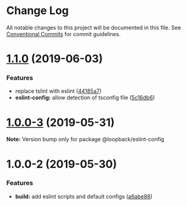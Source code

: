 # Change Log

All notable changes to this project will be documented in this file.
See [Conventional Commits](https://conventionalcommits.org) for commit guidelines.

# [1.1.0](https://github.com/strongloop/loopback-next/compare/@loopback/eslint-config@1.0.0-3...@loopback/eslint-config@1.1.0) (2019-06-03)


### Features

* replace tslint with eslint ([44185a7](https://github.com/strongloop/loopback-next/commit/44185a7))
* **eslint-config:** allow detection of tsconfig file ([5c16db6](https://github.com/strongloop/loopback-next/commit/5c16db6))





# [1.0.0-3](https://github.com/strongloop/loopback-next/compare/@loopback/eslint-config@1.0.0-2...@loopback/eslint-config@1.0.0-3) (2019-05-31)

**Note:** Version bump only for package @loopback/eslint-config





# 1.0.0-2 (2019-05-30)


### Features

* **build:** add eslint scripts and default configs ([a6abe86](https://github.com/strongloop/loopback-next/commit/a6abe86))
